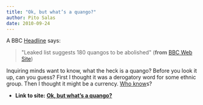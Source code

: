 ```yaml
---
title: "Ok, but what’s a quango?"
author: Pito Salas
date: 2010-09-24
---
```


A BBC [Headline](<http://www.bbc.co.uk/news/uk-politics-11405096>) says:

> "Leaked list suggests 180 quangos to be abolished" (**from** [BBC Web
> Site](<http://www.bbc.co.uk/news/uk-politics-11405096>))

Inquiring minds want to know, what the heck is a quango? Before you look it
up, can you guess? First I thought it was a derogatory word for some ethnic
group. Then I thought it might be a currency. [Who
know](<http://en.wikipedia.org/wiki/Quango>)s?


* **Link to site:** **[Ok, but what’s a quango?](None)**

